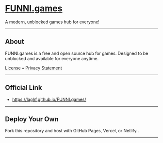 # [FUNNI.games](https://laghf.github.io/FUNNI.games/)
A modern, unblocked games hub for everyone!

---

## About
FUNNI.games is a free and open source hub for games. Designed to be unblocked and available for everyone anytime.

[License](./LICENSE.md) • [Privacy Statement](./PRIVACY.md)

---

## Official Link
* https://laghf.github.io/FUNNI.games/

---

## Deploy Your Own
Fork this repository and host with GitHub Pages, Vercel, or Netlify..

---